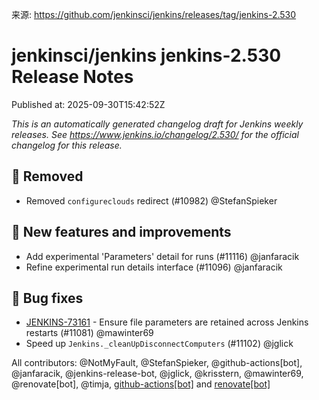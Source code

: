 来源: https://github.com/jenkinsci/jenkins/releases/tag/jenkins-2.530

# jenkinsci/jenkins jenkins-2.530 Release Notes

Published at: 2025-09-30T15:42:52Z

_This is an automatically generated changelog draft for Jenkins weekly releases.
See https://www.jenkins.io/changelog/2.530/ for the official changelog for this release._

## 🚨 Removed

* Removed `configureclouds` redirect (#10982) @StefanSpieker

## 🚀 New features and improvements

* Add experimental 'Parameters' detail for runs (#11116) @janfaracik
* Refine experimental run details interface (#11096) @janfaracik

## 🐛 Bug fixes

* [JENKINS-73161](https://issues.jenkins.io/browse/JENKINS-73161) - Ensure file parameters are retained across Jenkins restarts (#11081) @mawinter69
* Speed up `Jenkins._cleanUpDisconnectComputers` (#11102) @jglick

All contributors: @NotMyFault, @StefanSpieker, @github-actions[bot], @janfaracik, @jenkins-release-bot, @jglick, @krisstern, @mawinter69, @renovate[bot], @timja, [github-actions[bot]](https://github.com/apps/github-actions) and [renovate[bot]](https://github.com/apps/renovate)
